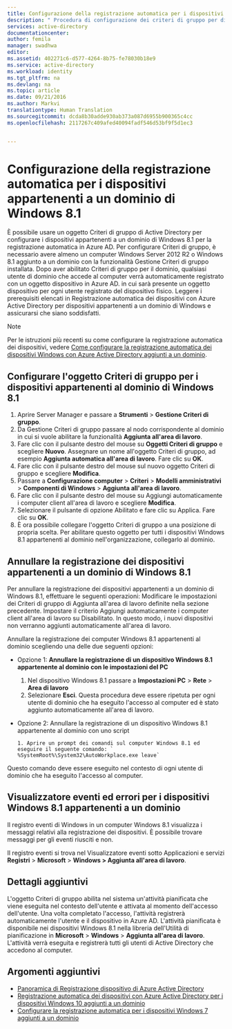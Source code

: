 ```yaml
---
title: Configurazione della registrazione automatica per i dispositivi appartenenti a un dominio di Windows 8.1| Documentazione Microsoft
description: " Procedura di configurazione dei criteri di gruppo per dispositivi Windows 8.1 aggiunti a un dominio per la registrazione automatica in Azure AD. "
services: active-directory
documentationcenter: 
author: femila
manager: swadhwa
editor: 
ms.assetid: 402271c6-d577-4264-8b75-fe78030b18e9
ms.service: active-directory
ms.workload: identity
ms.tgt_pltfrm: na
ms.devlang: na
ms.topic: article
ms.date: 09/21/2016
ms.author: Markvi
translationtype: Human Translation
ms.sourcegitcommit: dcda8b30adde930ab373a087d6955b900365c4cc
ms.openlocfilehash: 2117267c409afed40094fadf546d53bf9f5d1ec3


---
```

# <a name="configure-automatic-device-registration-for-windows-81-domain-joined-devices"></a>Configurazione della registrazione automatica per i dispositivi appartenenti a un dominio di Windows 8.1
È possibile usare un oggetto Criteri di gruppo di Active Directory per configurare i dispositivi appartenenti a un dominio di Windows 8.1 per la registrazione automatica in Azure AD. Per configurare Criteri di gruppo, è necessario avere almeno un computer Windows Server 2012 R2 o Windows 8.1 aggiunto a un dominio con la funzionalità Gestione Criteri di gruppo installata. Dopo aver abilitato Criteri di gruppo per il dominio, qualsiasi utente di dominio che accede al computer verrà automaticamente registrato con un oggetto dispositivo in Azure AD. in cui sarà presente un oggetto dispositivo per ogni utente registrato del dispositivo fisico. Leggere i prerequisiti elencati in Registrazione automatica dei dispositivi con Azure Active Directory per dispositivi appartenenti a un dominio di Windows e assicurarsi che siano soddisfatti.

> [!NOTE]
> Per le istruzioni più recenti su come configurare la registrazione automatica dei dispositivi, vedere [Come configurare la registrazione automatica dei dispositivi Windows con Azure Active Directory aggiunti a un dominio](active-directory-conditional-access-automatic-device-registration-setup.md).
> 
> 

## <a name="configure-the-group-policy-for-your-windows-81-domain-joined-devices"></a>Configurare l'oggetto Criteri di gruppo per i dispositivi appartenenti al dominio di Windows 8.1
1. Aprire Server Manager e passare a **Strumenti** > **Gestione Criteri di gruppo**.
2. Da Gestione Criteri di gruppo passare al nodo corrispondente al dominio in cui si vuole abilitare la funzionalità **Aggiunta all'area di lavoro**.
3. Fare clic con il pulsante destro del mouse su **Oggetti Criteri di gruppo** e scegliere **Nuovo**. Assegnare un nome all'oggetto Criteri di gruppo, ad esempio **Aggiunta automatica all'area di lavoro**. Fare clic su **OK**.
4. Fare clic con il pulsante destro del mouse sul nuovo oggetto Criteri di gruppo e scegliere **Modifica**.
5. Passare a **Configurazione computer** > **Criteri** > **Modelli amministrativi** > **Componenti di Windows** > **Aggiunta all'area di lavoro**.
6. Fare clic con il pulsante destro del mouse su Aggiungi automaticamente i computer client all'area di lavoro e scegliere **Modifica**.
7. Selezionare il pulsante di opzione Abilitato e fare clic su Applica. Fare clic su **OK**.
8. È ora possibile collegare l'oggetto Criteri di gruppo a una posizione di propria scelta. Per abilitare questo oggetto per tutti i dispositivi Windows 8.1 appartenenti al dominio nell'organizzazione, collegarlo al dominio.

## <a name="unregistering-your-windows-81-domain-joined-devices"></a>Annullare la registrazione dei dispositivi appartenenti a un dominio di Windows 8.1
Per annullare la registrazione dei dispositivi appartenenti a un dominio di Windows 8.1, effettuare le seguenti operazioni: Modificare le impostazioni dei Criteri di gruppo di Aggiunta all'area di lavoro definite nella sezione precedente. Impostare il criterio Aggiungi automaticamente i computer client all'area di lavoro su Disabilitato. In questo modo, i nuovi dispositivi non verranno aggiunti automaticamente all'area di lavoro.

Annullare la registrazione dei computer Windows 8.1 appartenenti al dominio scegliendo una delle due seguenti opzioni:

* Opzione 1: **Annullare la registrazione di un dispositivo Windows 8.1 appartenente al dominio con le impostazioni del PC**
  
  1. Nel dispositivo Windows 8.1 passare a **Impostazioni PC** > **Rete** > **Area di lavoro**
  2. Selezionare **Esci**.
     Questa procedura deve essere ripetuta per ogni utente di dominio che ha eseguito l'accesso al computer ed è stato aggiunto automaticamente all'area di lavoro.
* Opzione 2: Annullare la registrazione di un dispositivo Windows 8.1 appartenente al dominio con uno script
  
      1. Aprire un prompt dei comandi sul computer Windows 8.1 ed eseguire il seguente comando: ` %SystemRoot%\System32\AutoWorkplace.exe leave`

Questo comando deve essere eseguito nel contesto di ogni utente di dominio che ha eseguito l'accesso al computer.

## <a name="event-viewer--errors-for-windows-81-domain-joined-devices"></a>Visualizzatore eventi ed errori per i dispositivi Windows 8.1 appartenenti a un dominio
Il registro eventi di Windows in un computer Windows 8.1 visualizza i messaggi relativi alla registrazione dei dispositivi. È possibile trovare messaggi per gli eventi riusciti e non. 

Il registro eventi si trova nel Visualizzatore eventi sotto Applicazioni e servizi **Registri** > **Microsoft** > **Windows > Aggiunta all'area di lavoro**.

## <a name="additional-details"></a>Dettagli aggiuntivi
L'oggetto Criteri di gruppo abilita nel sistema un'attività pianificata che viene eseguita nel contesto dell'utente e attivata al momento dell'accesso dell'utente. Una volta completato l'accesso, l'attività registrerà automaticamente l'utente e il dispositivo in Azure AD. L'attività pianificata è disponibile nei dispositivi Windows 8.1 nella libreria dell'Utilità di pianificazione in **Microsoft** > **Windows** > **Aggiunta all'area di lavoro**. L'attività verrà eseguita e registrerà tutti gli utenti di Active Directory che accedono al computer. 

## <a name="additional-topics"></a>Argomenti aggiuntivi
* [Panoramica di Registrazione dispositivo di Azure Active Directory](active-directory-conditional-access-device-registration-overview.md)
* [Registrazione automatica dei dispositivi con Azure Active Directory per i dispositivi Windows 10 aggiunti a un dominio](active-directory-conditional-access-automatic-device-registration.md)
* [Configurare la registrazione automatica per i dispositivi Windows 7 aggiunti a un dominio](active-directory-conditional-access-automatic-device-registration-windows7.md)




<!--HONumber=Jan17_HO1-->


